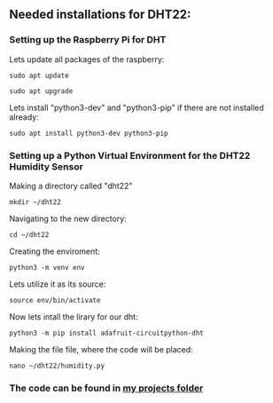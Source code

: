 ## Needed installations for DHT22:
### Setting up the Raspberry Pi for DHT
Lets update all packages of the raspberry:
```
sudo apt update
```
```
sudo apt upgrade
```
Lets install "python3-dev" and "python3-pip" if there are not installed already:
```
sudo apt install python3-dev python3-pip
```
### Setting up a Python Virtual Environment for the DHT22 Humidity Sensor
Making a directory called "dht22"

```
mkdir ~/dht22
```
Navigating to the new directory:

```
cd ~/dht22
```
Creating the enviroment:
```
python3 -m venv env
```
Lets utilize it as its source:
```
source env/bin/activate
```
Now lets intall the lirary for our dht:
```
python3 -m pip install adafruit-circuitpython-dht
```

Making the file file, where the code will be placed:
```
nano ~/dht22/humidity.py
```

### The code can be found in [my projects folder](https://github.com/DochevM/Raspberry_Pi_3/tree/main/Software/DHT22-Digital%20thermometer%20and%20humidity%20meter)

